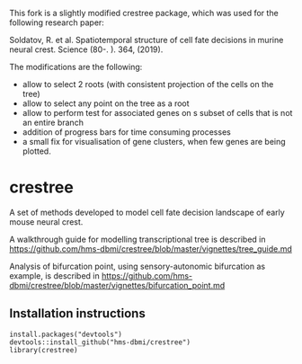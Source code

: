This fork is a slightly modified crestree package, which was used for the following research paper:

Soldatov, R. et al. Spatiotemporal structure of cell fate decisions in murine neural crest. Science (80-. ). 364, (2019).

The modifications are the following:
- allow to select 2 roots (with consistent projection of the cells on the tree)
- allow to select any point on the tree as a root
- allow to perform test for associated genes on s subset of cells that is not an entire branch
- addition of progress bars for time consuming processes
- a small fix for visualisation of gene clusters, when few genes are being plotted.

# crestree
A set of methods developed to model cell fate decision landscape of early mouse neural crest.

A walkthrough guide for modelling transcriptional tree is described in https://github.com/hms-dbmi/crestree/blob/master/vignettes/tree_guide.md

Analysis of bifurcation point, using sensory-autonomic bifurcation as example, is described in https://github.com/hms-dbmi/crestree/blob/master/vignettes/bifurcation_point.md


## Installation instructions

```{r setup}
install.packages("devtools")
devtools::install_github("hms-dbmi/crestree")
library(crestree)
```

